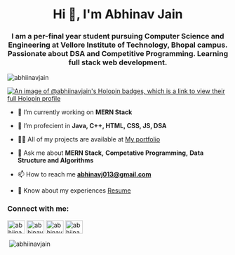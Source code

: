 <h1 align="center">Hi 👋, I'm Abhinav Jain</h1>
<h3 align="center">I am a per-final year student pursuing Computer Science and Engineering at Vellore Institute of Technology, Bhopal campus.
Passionate about DSA and Competitive Programming. Learning full stack web development.</h3>

<p align="left"> <img src="https://komarev.com/ghpvc/?username=abhiinavjain&label=Profile%20views&color=0e75b6&style=flat" alt="abhiinavjain" /> </p>

[![An image of @abhiinavjain's Holopin badges, which is a link to view their full Holopin profile](https://holopin.me/abhiinavjain)](https://holopin.io/@abhiinavjain)

- 🔭 I’m currently working on **MERN Stack**

- 🌱 I’m profecient in  **Java, C++, HTML, CSS, JS, DSA**

- 👨‍💻 All of my projects are available at [My portfolio](https://abhiinavjain-portfolio.vercel.app/)

- 💬 Ask me about **MERN Stack,** **Competative Programming,** **Data Structure and Algorithms**

- 📫 How to reach me **abhinavj013@gmail.com**

- 📄 Know about my experiences [Resume](https://drive.google.com/file/d/1aiGPN4rfKIH_1TbErbRkkjmevjqqOgCR/view?usp=sharing)

<h3 align="left">Connect with me:</h3>
<p align="left">
<a href="https://twitter.com/abhiinavjain" target="blank"><img align="center" src="https://raw.githubusercontent.com/rahuldkjain/github-profile-readme-generator/master/src/images/icons/Social/twitter.svg" alt="abhiinavjain" height="30" width="40" /></a>
<a href="https://linkedin.com/in/abhinavjain13" target="blank"><img align="center" src="https://raw.githubusercontent.com/rahuldkjain/github-profile-readme-generator/master/src/images/icons/Social/linked-in-alt.svg" alt="abhinavjain13" height="30" width="40" /></a>
<a href="https://www.leetcode.com/abhinavjain13" target="blank"><img align="center" src="https://raw.githubusercontent.com/rahuldkjain/github-profile-readme-generator/master/src/images/icons/Social/leet-code.svg" alt="abhinavjain13" height="30" width="40" /></a>
<a href="https://auth.geeksforgeeks.org/user/abhiinavjain" target="blank"><img align="center" src="https://raw.githubusercontent.com/rahuldkjain/github-profile-readme-generator/master/src/images/icons/Social/geeks-for-geeks.svg" alt="abhiinavjain" height="30" width="40" /></a>
</p>

<p>&nbsp;<img align="center" src="https://github-readme-stats.vercel.app/api?username=abhiinavjain&show_icons=true&locale=en" alt="abhiinavjain" /></p>

